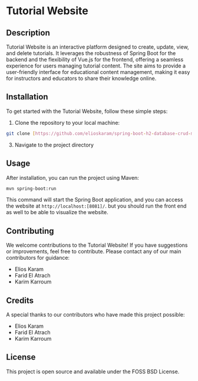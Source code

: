 # Tutorial Website

## Description
Tutorial Website is an interactive platform designed to create, update, view, and delete tutorials. It leverages the robustness of Spring Boot for the backend and the flexibility of Vue.js for the frontend, offering a seamless experience for users managing tutorial content. The site aims to provide a user-friendly interface for educational content management, making it easy for instructors and educators to share their knowledge online.

## Installation
To get started with the Tutorial Website, follow these simple steps:

1. Clone the repository to your local machine:
```bash
git clone [https://github.com/elioskaram/spring-boot-h2-database-crud-master.git]
```

3. Navigate to the project directory
   
## Usage
After installation, you can run the project using Maven:
```bash
mvn spring-boot:run
```

This command will start the Spring Boot application, and you can access the website at `http://localhost:[8081]/`.
but you should run the front end as well to be able to visualize the website.

## Contributing
We welcome contributions to the Tutorial Website! If you have suggestions or improvements, feel free to contribute. Please contact any of our main contributors for guidance:

- Elios Karam
- Farid El Atrach
- Karim Karroum

## Credits
A special thanks to our contributors who have made this project possible:

- Elios Karam
- Farid El Atrach
- Karim Karroum

## License
This project is open source and available under the FOSS BSD License.

